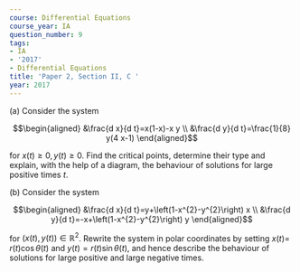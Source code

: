 ```yaml
---
course: Differential Equations
course_year: IA
question_number: 9
tags:
- IA
- '2017'
- Differential Equations
title: 'Paper 2, Section II, C '
year: 2017
---
```




(a) Consider the system

$$\begin{aligned}
&\frac{d x}{d t}=x(1-x)-x y \\
&\frac{d y}{d t}=\frac{1}{8} y(4 x-1)
\end{aligned}$$

for $x(t) \geqslant 0, y(t) \geqslant 0$. Find the critical points, determine their type and explain, with the help of a diagram, the behaviour of solutions for large positive times $t$.

(b) Consider the system

$$\begin{aligned}
&\frac{d x}{d t}=y+\left(1-x^{2}-y^{2}\right) x \\
&\frac{d y}{d t}=-x+\left(1-x^{2}-y^{2}\right) y
\end{aligned}$$

for $(x(t), y(t)) \in \mathbb{R}^{2}$. Rewrite the system in polar coordinates by setting $x(t)=$ $r(t) \cos \theta(t)$ and $y(t)=r(t) \sin \theta(t)$, and hence describe the behaviour of solutions for large positive and large negative times.